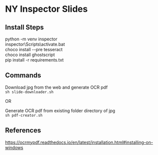 # NY Inspector Slides

## Install Steps

python -m venv inspector  
inspector\Scripts\activate.bat  
choco install --pre tesseract  
choco install ghostscript  
pip install -r requirements.txt  

## Commands

Download jpg from the web and generate OCR pdf  
`sh slide-downloader.sh`

OR  

Generate OCR pdf from existing folder directory of jpg  
`sh pdf-creator.sh`

## References

https://ocrmypdf.readthedocs.io/en/latest/installation.html#installing-on-windows